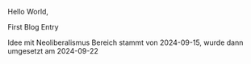 Hello World,

First Blog Entry

Idee mit Neoliberalismus Bereich stammt von 2024-09-15, wurde dann umgesetzt am 2024-09-22
